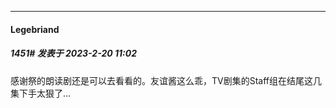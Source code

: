 
*****

####  Legebriand  
##### 1451#       发表于 2023-2-20 11:02

感谢祭的朗读剧还是可以去看看的。友谊酱这么乖，TV剧集的Staff组在结尾这几集下手太狠了...

